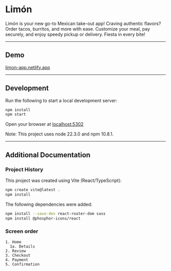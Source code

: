 # Limón

Limón is your new go-to Mexican take-out app! Craving authentic flavors? Order tacos, burritos, and more with ease. Customize your meal, pay securely, and enjoy speedy pickup or delivery. Fiesta in every bite!

---


## Demo

[limon-app.netlify.app](https://limon-app.netlify.app)

---


## Development

Run the following to start a local development server:

```bash
npm install
npm start
```

Open your browser at [localhost:5302](http://localhost:5302)

Note: This project uses node 22.3.0 and npm 10.8.1.

---


## Additional Documentation

### Project History

This project was created using Vite (React/TypeScript):

```bash
npm create vite@latest .
npm install
```

The following dependencies were added:

```bash
npm install --save-dev react-router-dom sass
npm install @phosphor-icons/react
```

### Screen order

```
1. Home
  1a. Details
2. Review
3. Checkout
4. Payment
5. Confirmation
```
